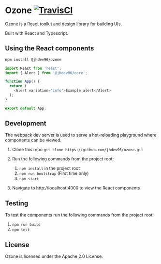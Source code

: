 # Ozone [![TravisCI](https://app.travis-ci.com/jhdev96/ozone.svg?branch=main&status=passed)](https://app.travis-ci.com/github/jhdev96/ozone)

Ozone is a React toolkit and design library for building UIs.

Built with React and Typescript.

## Using the React components

```bash static
npm install @jhdev96/ozone
```

```js static
import React from 'react';
import { Alert } from '@jhdev96/core';

function App() {
  return (
    <Alert variation="info">Example alert</Alert>
  );
}

export default App;
```

## Development

The webpack dev server is used to serve a hot-reloading playground
where components can be viewed.

1. Clone this repo `git clone https://github.com/jhdev96/ozone.git`

2. Run the following commands from the project root:
    1. `npm install` in the project root
    1. `npm run bootstrap` (First time only)
    1. `npm start`
3. Navigate to http://localhost:4000 to view the React components

## Testing

To test the components run the following commands from the project root: 
1. `npm run build`
2. `npm test`

## License

Ozone is licensed under the Apache 2.0 License.